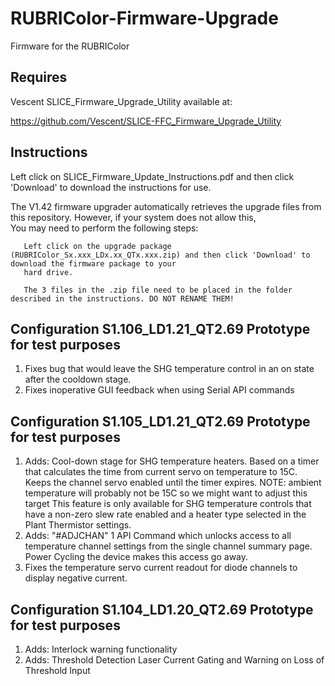 # RUBRIColor-Firmware-Upgrade
Firmware for the RUBRIColor

## Requires 
  Vescent SLICE_Firmware_Upgrade_Utility available at:
  
  https://github.com/Vescent/SLICE-FFC_Firmware_Upgrade_Utility
## Instructions
 
  Left click on SLICE_Firmware_Update_Instructions.pdf and then click 'Download' to download the instructions for use.

  The V1.42 firmware upgrader automatically retrieves the upgrade files from this repository. However, if your system does not allow this,  
  You may need to perform the following steps:  
  
       Left click on the upgrade package (RUBRIColor_Sx.xxx_LDx.xx_QTx.xxx.zip) and then click 'Download' to download the firmware package to your  
       hard drive.
  
       The 3 files in the .zip file need to be placed in the folder described in the instructions. DO NOT RENAME THEM!  

## Configuration S1.106_LD1.21_QT2.69 Prototype for test purposes
1.  Fixes bug that would leave the SHG temperature control in an on state after the cooldown stage.
2.  Fixes inoperative GUI feedback when using Serial API commands

## Configuration S1.105_LD1.21_QT2.69 Prototype for test purposes
1.	Adds:
	Cool-down stage for SHG temperature heaters. Based on a timer that calculates the time from current servo on temperature to 15C. 
	Keeps the channel servo enabled until the timer expires. 
	NOTE: ambient temperature will probably not be 15C so we might want to adjust this target
	This feature is only available for SHG temperature controls that have a non-zero slew rate enabled and a heater type selected in the Plant Thermistor settings.
2.	Adds:
	"#ADJCHAN" 1 API Command which unlocks access to all temperature channel settings from the single channel summary page.
	Power Cycling the device makes this access go away.
3.	Fixes the temperature servo current readout for diode channels to display negative current. 	

## Configuration S1.104_LD1.20_QT2.69 Prototype for test purposes
1.	Adds:
	Interlock warning functionality
2.	Adds:
	Threshold Detection Laser Current Gating and Warning on Loss of Threshold Input

